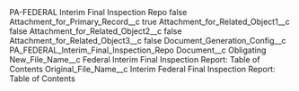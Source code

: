 <?xml version="1.0" encoding="UTF-8"?>
<CustomMetadata xmlns="http://soap.sforce.com/2006/04/metadata" xmlns:xsi="http://www.w3.org/2001/XMLSchema-instance" xmlns:xsd="http://www.w3.org/2001/XMLSchema">
    <label>PA-FEDERAL Interim Final Inspection Repo</label>
    <protected>false</protected>
    <values>
        <field>Attachment_for_Primary_Record__c</field>
        <value xsi:type="xsd:boolean">true</value>
    </values>
    <values>
        <field>Attachment_for_Related_Object1__c</field>
        <value xsi:type="xsd:boolean">false</value>
    </values>
    <values>
        <field>Attachment_for_Related_Object2__c</field>
        <value xsi:type="xsd:boolean">false</value>
    </values>
    <values>
        <field>Attachment_for_Related_Object3__c</field>
        <value xsi:type="xsd:boolean">false</value>
    </values>
    <values>
        <field>Document_Generation_Config__c</field>
        <value xsi:type="xsd:string">PA_FEDERAL_Interim_Final_Inspection_Repo</value>
    </values>
    <values>
        <field>Document__c</field>
        <value xsi:type="xsd:string">Obligating</value>
    </values>
    <values>
        <field>New_File_Name__c</field>
        <value xsi:type="xsd:string">Federal Interim Final Inspection Report: Table of Contents</value>
    </values>
    <values>
        <field>Original_File_Name__c</field>
        <value xsi:type="xsd:string">Interim Federal Final Inspection Report: Table of Contents</value>
    </values>
</CustomMetadata>
